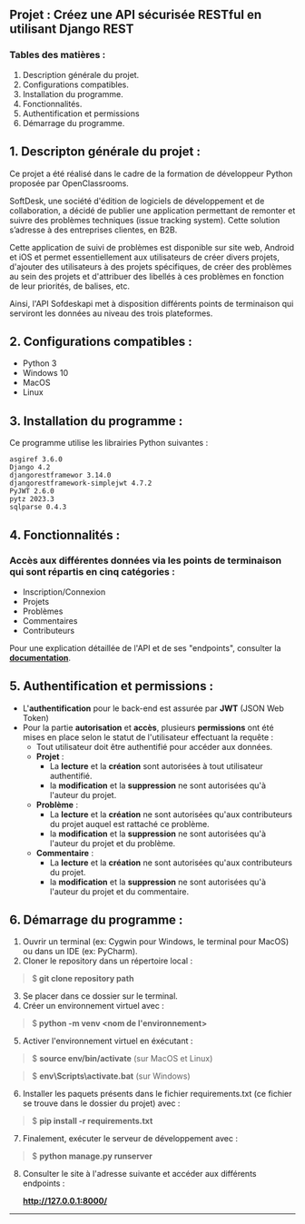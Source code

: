 ## Projet : Créez une API sécurisée RESTful en utilisant Django REST
### Tables des matières :
1. Description générale du projet.
2. Configurations compatibles.
3. Installation du programme.
4. Fonctionnalités.
5. Authentification et permissions
6. Démarrage du programme.

## 1. Descripton générale du projet :

Ce projet a été réalisé dans le cadre de la formation de
développeur Python proposée par OpenClassrooms. 

SoftDesk, une société d'édition de logiciels de développement et de collaboration, a décidé de publier une application
permettant de remonter et suivre des problèmes techniques (issue tracking system). Cette solution s’adresse à des
entreprises clientes, en B2B.

Cette application de suivi de problèmes est disponible sur site web, Android et iOS et permet essentiellement 
aux utilisateurs de créer divers projets, d'ajouter des utilisateurs à des projets spécifiques, de créer des problèmes
au sein des projets et d'attribuer des libellés à ces problèmes en fonction de leur priorités, de balises, etc.

Ainsi, l'API Sofdeskapi met à disposition différents points de terminaison qui serviront les données au niveau
des trois plateformes.


## 2. Configurations compatibles :

* Python 3
* Windows 10
* MacOS
* Linux

## 3. Installation du programme :
Ce programme utilise les librairies Python suivantes :

```
asgiref 3.6.0
Django 4.2
djangorestframewor 3.14.0
djangorestframework-simplejwt 4.7.2
PyJWT 2.6.0
pytz 2023.3
sqlparse 0.4.3

```

## 4. Fonctionnalités :

### Accès aux différentes données via les  points de terminaison qui sont répartis en cinq catégories : 

  * Inscription/Connexion
  * Projets
  * Problèmes
  * Commentaires
  * Contributeurs

  Pour une explication détaillée de l'API et de ses "endpoints",
  consulter la [**documentation**](https://web.postman.co/workspace/f0d482f0-af55-4cce-8efa-5498ca5698d5/api/936e9c30-722d-42e6-be33-097bb89fc749/documentation/25420128-444de3db-cadc-40c8-aabd-24c124209f62).

## 5. Authentification et permissions :
    
  * L'**authentification** pour le back-end est assurée par **JWT** (JSON Web Token)
  * Pour la partie **autorisation** et **accès**, plusieurs **permissions** ont été mises en place selon le statut de
l'utilisateur effectuant la requête :
    * Tout utilisateur doit être authentifié pour accéder aux données.
    * **Projet** :
      * La **lecture** et la **création** sont autorisées à tout utilisateur authentifié.
      * la **modification** et la **suppression** ne sont autorisées qu'à l'auteur du projet.
    * **Problème** :
      * La **lecture** et la **création** ne sont autorisées qu'aux contributeurs du projet auquel est rattaché ce problème.
      * la **modification** et la **suppression** ne sont autorisées qu'à l'auteur du projet et du problème.
    * **Commentaire** :
      * La **lecture** et la **création** ne sont autorisées qu'aux contributeurs du projet.
      * la **modification** et la **suppression** ne sont autorisées qu'à l'auteur du projet et du commentaire.

## 6. Démarrage du programme :

1. Ouvrir un terminal (ex: Cygwin pour Windows, le terminal pour MacOS) ou dans un IDE (ex: PyCharm).
2. Cloner le repository dans un répertoire local :
  > $<b> git clone repository path</b> 
3. Se placer dans ce dossier sur le terminal.
4. Créer un environnement virtuel avec :
  > $<b> python -m venv <nom de l'environnement></b> 
5. Activer l'environnement virtuel en éxécutant :
  > $ <b>source env/bin/activate</b>  (sur MacOS et Linux) 

  > $ <b>env\Scripts\activate.bat</b> (sur Windows)
6. Installer les paquets présents dans le fichier requirements.txt (ce fichier se trouve dans le dossier du projet) avec :
  > $ <b>pip install -r requirements.txt</b> 
7. Finalement, exécuter le serveur de développement avec :
> $ <b>python manage.py runserver</b>
8. Consulter le site à l'adresse suivante et accéder aux différents endpoints :

      **http://127.0.0.1:8000/**
---